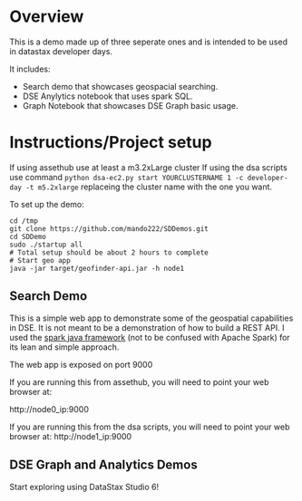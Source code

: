 # Overview
This is a demo made up of three seperate ones and is intended to be used in datastax developer days.

It includes:
* Search demo that showcases geospacial searching.
* DSE Anylytics notebook that uses spark SQL.
* Graph Notebook that showcases DSE Graph basic usage.

# Instructions/Project setup

If using assethub use at least a m3.2xLarge cluster 
If using the dsa scripts use command `python dsa-ec2.py start YOURCLUSTERNAME 1 -c developer-day -t m5.2xlarge` replaceing the cluster name with the one you want. 

To set up the demo:
```
cd /tmp
git clone https://github.com/mando222/SDDemos.git
cd SDDemo
sudo ./startup all
# Total setup should be about 2 hours to complete
# Start geo app
java -jar target/geofinder-api.jar -h node1
```

## Search Demo
This is a simple web app to demonstrate some of the geospatial capabilities in DSE.  It is not meant to be a demonstration of how to build a REST API. I used the [spark java framework](http://sparkjava.com/) (not to be confused with Apache Spark) for its lean and simple approach.

The web app is exposed on port 9000

If you are running this from assethub, you will need to point your web browser at:

http://node0_ip:9000

If you are running this from the dsa scripts, you will need to point your web browser at:
http://node1_ip:9000

## DSE Graph and Analytics Demos
Start exploring using DataStax Studio 6!

